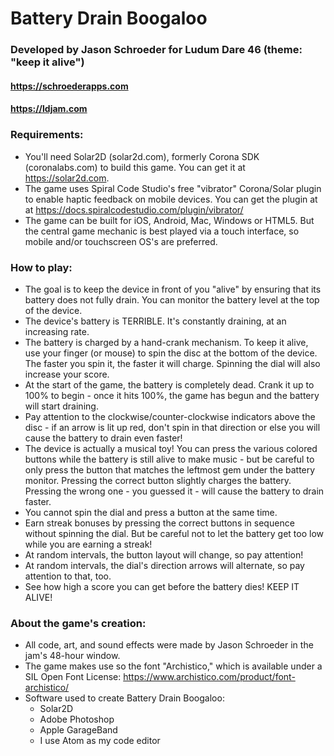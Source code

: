 # Battery Drain Boogaloo
### Developed by Jason Schroeder for Ludum Dare 46 (theme: "keep it alive")
#### https://schroederapps.com
#### https://ldjam.com

### Requirements:
* You'll need Solar2D (solar2d.com), formerly Corona SDK (coronalabs.com) to build this game. You can get it at https://solar2d.com.
* The game uses Spiral Code Studio's free "vibrator" Corona/Solar plugin to enable haptic feedback on mobile devices. You can get the plugin at at https://docs.spiralcodestudio.com/plugin/vibrator/
* The game can be built for iOS, Android, Mac, Windows or HTML5. But the central game mechanic is best played via a touch interface, so mobile and/or touchscreen OS's are preferred.

### How to play:
* The goal is to keep the device in front of you "alive" by ensuring that its battery does not fully drain. You can monitor the battery level at the top of the device.
* The device's battery is TERRIBLE. It's constantly draining, at an increasing rate.
* The battery is charged by a hand-crank mechanism. To keep it alive, use your finger (or mouse) to spin the disc at the bottom of the device. The faster you spin it, the faster it will charge. Spinning the dial will also increase your score.
* At the start of the game, the battery is completely dead. Crank it up to 100% to begin - once it hits 100%, the game has begun and the battery will start draining.
* Pay attention to the clockwise/counter-clockwise indicators above the disc - if an arrow is lit up red, don't spin in that direction or else you will cause the battery to drain even faster!
* The device is actually a musical toy! You can press the various colored buttons while the battery is still alive to make music - but be careful to only press the button that matches the leftmost gem under the battery monitor. Pressing the correct button slightly charges the battery. Pressing the wrong one - you guessed it - will cause the battery to drain faster.
* You cannot spin the dial and press a button at the same time.
* Earn streak bonuses by pressing the correct buttons in sequence without spinning the dial. But be careful not to let the battery get too low while you are earning a streak!
* At random intervals, the button layout will change, so pay attention!
* At random intervals, the dial's direction arrows will alternate, so pay attention to that, too.
* See how high a score you can get before the battery dies! KEEP IT ALIVE!


### About the game's creation:
* All code, art, and sound effects were made by Jason Schroeder in the jam's 48-hour window.
* The game makes use so the font "Archistico," which is available under a SIL Open Font License: https://www.archistico.com/product/font-archistico/
* Software used to create Battery Drain Boogaloo:
  * Solar2D
  * Adobe Photoshop
  * Apple GarageBand
  * I use Atom as my code editor
